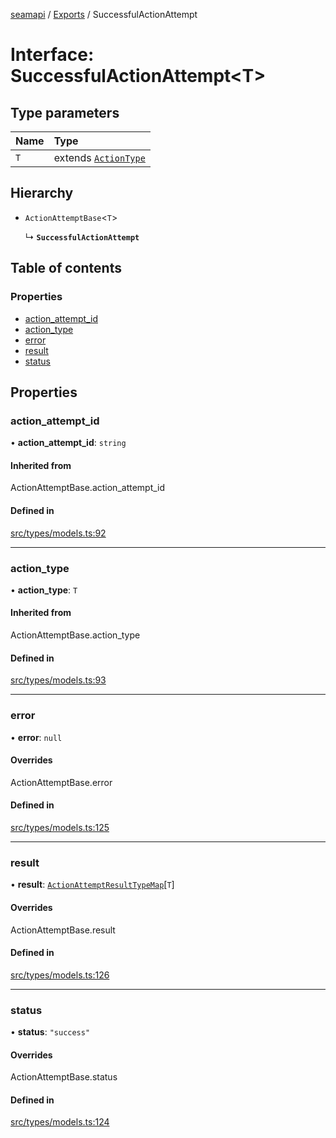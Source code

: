 [seamapi](../README.md) / [Exports](../modules.md) / SuccessfulActionAttempt

# Interface: SuccessfulActionAttempt<T\>

## Type parameters

| Name | Type |
| :------ | :------ |
| `T` | extends [`ActionType`](../modules.md#actiontype) |

## Hierarchy

- `ActionAttemptBase`<`T`\>

  ↳ **`SuccessfulActionAttempt`**

## Table of contents

### Properties

- [action\_attempt\_id](SuccessfulActionAttempt.md#action_attempt_id)
- [action\_type](SuccessfulActionAttempt.md#action_type)
- [error](SuccessfulActionAttempt.md#error)
- [result](SuccessfulActionAttempt.md#result)
- [status](SuccessfulActionAttempt.md#status)

## Properties

### action\_attempt\_id

• **action\_attempt\_id**: `string`

#### Inherited from

ActionAttemptBase.action\_attempt\_id

#### Defined in

[src/types/models.ts:92](https://github.com/seamapi/javascript/blob/main/src/types/models.ts#L92)

___

### action\_type

• **action\_type**: `T`

#### Inherited from

ActionAttemptBase.action\_type

#### Defined in

[src/types/models.ts:93](https://github.com/seamapi/javascript/blob/main/src/types/models.ts#L93)

___

### error

• **error**: ``null``

#### Overrides

ActionAttemptBase.error

#### Defined in

[src/types/models.ts:125](https://github.com/seamapi/javascript/blob/main/src/types/models.ts#L125)

___

### result

• **result**: [`ActionAttemptResultTypeMap`](ActionAttemptResultTypeMap.md)[`T`]

#### Overrides

ActionAttemptBase.result

#### Defined in

[src/types/models.ts:126](https://github.com/seamapi/javascript/blob/main/src/types/models.ts#L126)

___

### status

• **status**: ``"success"``

#### Overrides

ActionAttemptBase.status

#### Defined in

[src/types/models.ts:124](https://github.com/seamapi/javascript/blob/main/src/types/models.ts#L124)

